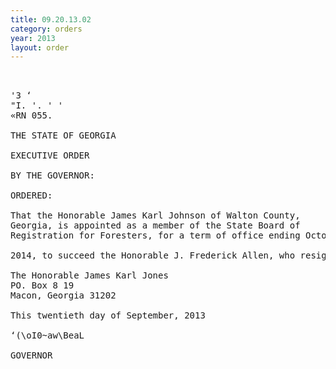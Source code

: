 ```yaml
---
title: 09.20.13.02
category: orders
year: 2013
layout: order
---
```


<pre> 

'3 ‘
"I. '. ' '
«RN 055.

THE STATE OF GEORGIA

EXECUTIVE ORDER

BY THE GOVERNOR:

ORDERED:

That the Honorable James Karl Johnson of Walton County,
Georgia, is appointed as a member of the State Board of
Registration for Foresters, for a term of office ending October 1,

2014, to succeed the Honorable J. Frederick Allen, who resigned.

The Honorable James Karl Jones
PO. Box 8 19
Macon, Georgia 31202

This twentieth day of September, 2013

‘(\oI0~aw\BeaL

GOVERNOR

</pre>
